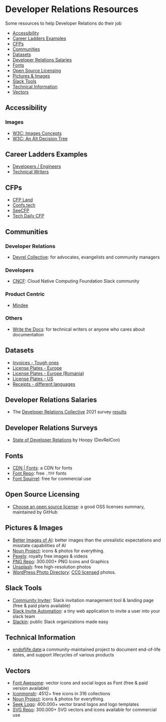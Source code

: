 # Developer Relations Resources

Some resources to help Developer Relations do their job

- [Accessibility](#accessbility)
- [Career Ladders Examples](#career-ladders-examples)
- [CFPs](#cfps)
- [Communities](#communities)
- [Datasets](#datasets)
- [Developer Relations Salaries](#developer-relations-salaries)
- [Fonts](#fonts)
- [Open Source Licensing](#open-source-licensing)
- [Pictures & Images](#pictures--images)
- [Slack Tools](#slack-tools)
- [Technical Information](#technical-information)
- [Vectors](#vectors)

## Accessibility

### Images
- [W3C: Images Concepts](https://www.w3.org/WAI/tutorials/images/)
- [W3C: An Alt Decision Tree](https://www.w3.org/WAI/tutorials/images/decision-tree/)

## Career Ladders Examples
- [Developers / Engineers](https://career-ladders.dev/engineering/)
- [Technical Writers](https://career-ladders.dev/docs/)

## CFPs
- [CFP Land](https://www.cfpland.com)
- [Confs.tech](https://confs.tech/cfp)
- [SeeCFP](https://seecfp.com)
- [Tech Daily CFP](http://techdailycfp.com)

## Communities

### Developer Relations
- [Devrel Collective](https://devrelcollective.fun): for advocates, evangelists and community managers

### Developers
- [CNCF](https://slack.cncf.io): Cloud Native Computing Foundation Slack community

### Product Centric
- [Mindee](https://slack.mindee.com)

### Others
- [Write the Docs](https://www.writethedocs.org/slack/): for technical writers or anyone who cares about documentation

## Datasets
- [Invoices - Tough ones](https://www.kaggle.com/dibyajyotimohanta/tough-invoices)
- [License Plates - Europe](https://www.kaggle.com/andrewmvd/car-plate-detection)
- [License Plates - Europe (Romania)](https://github.com/RobertLucian/license-plate-dataset)
- [License Plates - US](https://www.kaggle.com/tolgadincer/us-license-plates)
- [Receipts - different languages](https://www.kaggle.com/jenswalter/receipts)

## Developer Relations Salaries
- The [Developer Relations Collective](https://devrelcollective.fun/) 2021 survey [results](https://dev.to/bffjossy/2021-devrel-salary-survey-results-table-of-contents-43fe)

## Developer Relations Surveys
- [State of Developer Relations](https://www.stateofdeveloperrelations.com/) by Hoopy (DevRelCon)

## Fonts
- [CDN | Fonts](https://www.cdnfonts.com): a CDN for fonts
- [Font Repo](https://www.fontrepo.com): free `.TFF` fonts
- [Font Squirrel](https://www.fontsquirrel.com): free for commercial use

## Open Source Licensing
- [Choose an open source license](https://choosealicense.com/licenses/): a good OSS licenses summary, maintained by GitHub

## Pictures & Images
- [Better Images of AI](https://betterimagesofai.org/images): better images than the unrealistic expectations and misstate capabilities of AI
- [Noun Project](https://thenounproject.com): icons & photos for everything.
- [Pexels](https://www.pexels.com): royalty free images & videos
- [PNG Repo](https://www.pngrepo.com): 300.000+ PNG Icons and Graphics
- [Unsplash](https://unsplash.com): free high-resolution photos
- [WordPress Photo Directory](https://wordpress.org/photos/): [CC0 licensed](https://creativecommons.org/share-your-work/public-domain/cc0/) photos.

## Slack Tools
- [Community Inviter](https://communityinviter.com): Slack invitation management tool & landing page (free & paid plans available)
- [Slack Invite Automation](https://github.com/outsideris/slack-invite-automation): a tiny web application to invite a user into your slack team
- [Slackin](https://github.com/rauchg/slackin): public Slack organizations made easy

## Technical Information
- [endoflife.date](https://endoflife.date):a community-maintained project to document end-of-life dates, and support lifecycles of various products

## Vectors
- [Font Awesome](https://fontawesome.com): vector icons and social logos as Font (free & paid version available)
- [Iconmonstr](https://iconmonstr.com/): 4512+ free icons in 316 collections
- [Noun Project](https://thenounproject.com): icons & photos for everything.
- [Seek Logo](https://seeklogo.com): 400.000+ vector brand logos and logo templates
- [SVG Repo](https://www.svgrepo.com): 300.000+ SVG vectors and icons available for commercial use
